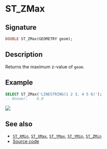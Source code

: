 # ST_ZMax

## Signature

```sql
DOUBLE ST_ZMax(GEOMETRY geom);
```

## Description

Returns the maximum z-value of `geom`.

## Example

```sql
SELECT ST_ZMax('LINESTRING(1 2 3, 4 5 6)');
-- Answer:    6.0
```

<img class="displayed" src="../ST_ZMax.png"/>

## See also

* [`ST_XMin`](../ST_XMin), [`ST_XMax`](../ST_XMax), [`ST_YMax`](../ST_YMax), [`ST_YMin`](../ST_YMin), [`ST_ZMin`](../ST_ZMin)
* <a href="https://github.com/orbisgis/h2gis/blob/master/h2gis-functions/src/main/java/org/h2gis/functions/spatial/properties/ST_ZMax.java" target="_blank">Source code</a>
